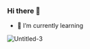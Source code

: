 ### Hi there 👋


- 🌱 I’m currently learning

![Untitled-3](https://user-images.githubusercontent.com/102413282/179757958-c06b8f1b-cdf6-47fc-af20-8d7496a4bf05.png)



